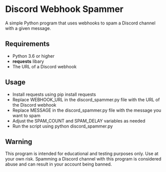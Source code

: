<h1>Discord Webhook Spammer</h1>
A simple Python program that uses webhooks to spam a Discord channel with a given message.

<h2>Requirements</h1>
<ul>
    <li>Python 3.6 or higher</li>
    <li><strong>requests</strong> libary</li>
    <li>The URL of a Discord webhook</li>
</ul>
<h2>Usage</h1>
<ul>
    <li>Install requests using pip install requests</li>
    <li>Replace WEBHOOK_URL in the discord_spammer.py file with the URL of the Discord webhook</li>
    <li>Replace MESSAGE in the discord_spammer.py file with the message you want to spam</li>
    <li>Adjust the SPAM_COUNT and SPAM_DELAY variables as needed</li>
    <li>Run the script using python discord_spammer.py</li>
</ul>
<h2>Warning</h2>
This program is intended for educational and testing purposes only. Use at your own risk. Spamming a Discord channel with this program is considered abuse and can result in your account being banned.
